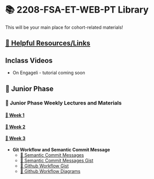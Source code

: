 # 📚 2208-FSA-ET-WEB-PT Library

This will be your main place for cohort-related materials!

## [📎 Helpful Resources/Links](RESOURCES.md)

## Inclass Videos
- On Engageli - tutorial coming soon

## 🐣 Junior Phase
### 📓 Junior Phase Weekly Lectures and Materials

#### [📅 Week 1](WEEK1.md)

#### [📅 Week 2](WEEK2.md)

#### [📅 Week 3](WEEK3.md)

- **Git Workflow and Semantic Commit Message**
  - [🔗 Semantic Commit Messages](http://karma-runner.github.io/4.0/dev/git-commit-msg.html)
  - [🔗 Semantic Commit Messages Gist](https://gist.github.com/b17z/23a44d6277b3d34fc663242da65a8bb7)
  - [🔗 Github Workflow Gist](https://gist.github.com/b17z/378180b473bfd229414e881549b430d2)
  - [📖 Github Workflow Diagrams](https://drive.google.com/file/d/1uslgzfGXzp9S9fE3FAivaFUTFp3vscQq/view?usp=sharing)